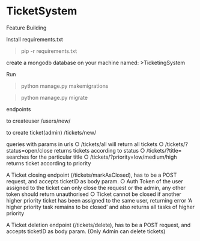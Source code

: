 # TicketSystem
Feature Building

Install requirements.txt
> pip -r requirements.txt

create a mongodb database on your machine
named: >TicketingSystem

Run 
>python manage.py makemigrations

>python manage.py migrate

endpoints

to createuser
/users/new/

to create ticket(admin)
/tickets/new/

queries with params in urls
○ /tickets/all will return all tickets
○ /tickets/?status=open/close returns tickets according to status
○ /tickets/?title= searches for the particular title
○ /tickets/?priority=low/medium/high returns ticket according to priority

A Ticket closing endpoint (/tickets/markAsClosed), has to be a POST request, and
accepts ticketID as body param.
○ Auth Token of the user assigned to the ticket can only close the request or
the admin, any other token should return unauthorised
○ Ticket cannot be closed if another higher priority ticket has been assigned
to the same user, returning error ‘A higher priority task remains to be closed’
and also returns all tasks of higher priority

A Ticket deletion endpoint (/tickets/delete), has to be a POST request, and accepts
ticketID as body param. (Only Admin can delete tickets)


